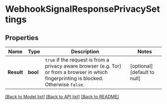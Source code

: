 # WebhookSignalResponsePrivacySettings

## Properties
Name | Type | Description | Notes
------------ | ------------- | ------------- | -------------
**Result** | **bool** | `true` if the request is from a privacy aware browser (e.g. Tor) or from a browser in which fingerprinting is blocked. Otherwise `false`.  | [optional] [default to null]

[[Back to Model list]](../README.md#documentation-for-models) [[Back to API list]](../README.md#documentation-for-api-endpoints) [[Back to README]](../README.md)

